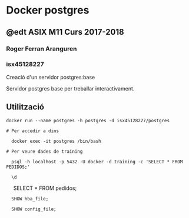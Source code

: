 # Docker postgres
## @edt ASIX M11 Curs 2017-2018
### Roger Ferran Aranguren
### isx45128227

Creació d'un servidor postgres:base

Servidor postgres base per treballar interactivament.

## Utilització

    docker run --name postgres -h postgres -d isx45128227/postgres
    
    # Per accedir a dins
    
      docker exec -it postgres /bin/bash
    
    # Per veure dades de training
    
      psql -h localhost -p 5432 -U docker -d training -c 'SELECT * FROM PEDIDOS;'
      
      \d 
      
      SELECT * FROM pedidos;
      
      SHOW hba_file;
      
      SHOW config_file;
